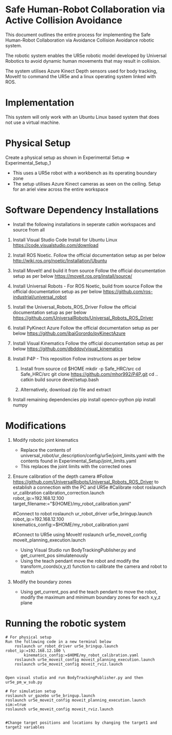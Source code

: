 # Safe Human-Robot Collaboration via Active Collision Avoidance

 This document outlines the entire process for implementing the Safe Human-Robot Collaboration via Avoidance Collision Avoidance robotic system.
 
 The robotic system enables the UR5e robotic model developed by Universal Robotics to avoid dynamic human movements that may result in collision.
 
 The system utilises Azure Kinect Depth sensors used for body tracking, MoveIt! to command the UR5e and a linux operating system linked with ROS.
 
# Implementation
 
 This system will only work with an Ubuntu Linux based system that does not use a virtual machine.
 
# Physical Setup

 Create a physical setup as shown in Experimental Setup => Experimental_Setup_1
 - This uses a UR5e robot with a workbench as its operating boundary zone
 - The setup utilises Azure Kinect cameras as seen on the ceiling. Setup for an ariel view across the entire workspace
 
# Software Dependency Installations
 - Install the following installations in seperate catkin workspaces and source from all
 
 1. Install Visual Studio Code
 Install for Ubuntu Linux
 https://code.visualstudio.com/download

 2. Install ROS Noetic.
 Follow the official documentation setup as per below
 http://wiki.ros.org/noetic/Installation/Ubuntu
 
 3. Install MoveIt! and build it from source
 Follow the official documentation setup as per below
 https://moveit.ros.org/install/source/

 4. Install Universal Robots - For ROS Noetic, build from source
 Follow the official documentation setup as per below
 https://github.com/ros-industrial/universal_robot
 
 5. Install the Universal_Robots_ROS_Driver
 Follow the official documentation setup as per below
 https://github.com/UniversalRobots/Universal_Robots_ROS_Driver
 
 6. Install PyKinect Azure
 Follow the official documentation setup as per below
 https://github.com/ibaiGorordo/pyKinectAzure
 
 7. Install Visual Kinematics
 Follow the official documentation setup as per below
 https://github.com/dbddqy/visual_kinematics
 
 8. Install P4P - This reposition
 Follow instructions as per below
 
	 1. Install from source
	 cd $HOME
	 mkdir -p Safe_HRC/src
	 cd Safe_HRC/src
	 git clone https://github.com/mhor992/P4P.git
	 cd ..
	 catkin build
	 source devel/setup.bash
 
	2. Alternatively, download zip file and extract
	
 9. Install remaining dependencies
	 pip install opencv-python
	 pip install numpy
 
 
# Modifications
 
 1. Modify robotic joint kinematics
	- Replace the contents of universal_robot/ur_description/config/ur5e/joint_limits.yaml with the contents found in Experimental_Setup/joint_limits.yaml
	- This replaces the joint limits with the corrected ones
	
 2. Ensure calibration of the depth camera
	#Follow https://github.com/UniversalRobots/Universal_Robots_ROS_Driver to establish a connection with the PC and UR5e
	#Calibrate robot
		roslaunch ur_calibration calibration_correction.launch \
			robot_ip:=192.168.12.100 target_filename:="${HOME}/my_robot_calibration.yaml"
			
	#Connect to robot
		roslaunch ur_robot_driver ur5e_bringup.launch robot_ip:=192.168.12.100 \
			kinematics_config:=$HOME/my_robot_calibration.yaml

	#Connect to UR5e using MoveIt!
		roslaunch ur5e_moveit_config moveit_planning_execution.launch
		
	- Using Visual Studio run BodyTrackingPublisher.py and get_current_pos simulatenously
	- Using the teach pendant move the robot and modify the transform_coords(x,y,z) function to calibrate the camera and robot to match
	
 3. Modify the boundary zones
	- Using get_current_pos and the teach pendant to move the robot, modify the maximum and minimum boundary zones for each x,y,z plane
	
# Running the robotic system
	# For physical setup
	Run the following code in a new terminal below
		roslaunch ur_robot_driver ur5e_bringup.launch robot_ip:=192.168.12.100 \
			kinematics_config:=$HOME/my_robot_calibration.yaml
		roslaunch ur5e_moveit_config moveit_planning_execution.launch
		roslaunch ur5e_moveit_config moveit_rviz.launch

	
	Open visual studio and run BodyTrackingPublisher.py and then ur5e_pm_w_sub.py
	
	# For simulation setup 
	roslaunch ur_gazebo ur5e_bringup.launch
	roslaunch ur5e_moveit_config moveit_planning_execution.launch sim:=true
	roslaunch ur5e_moveit_config moveit_rviz.launch

	
	#Change target positions and locations by changing the target1 and target2 variables
